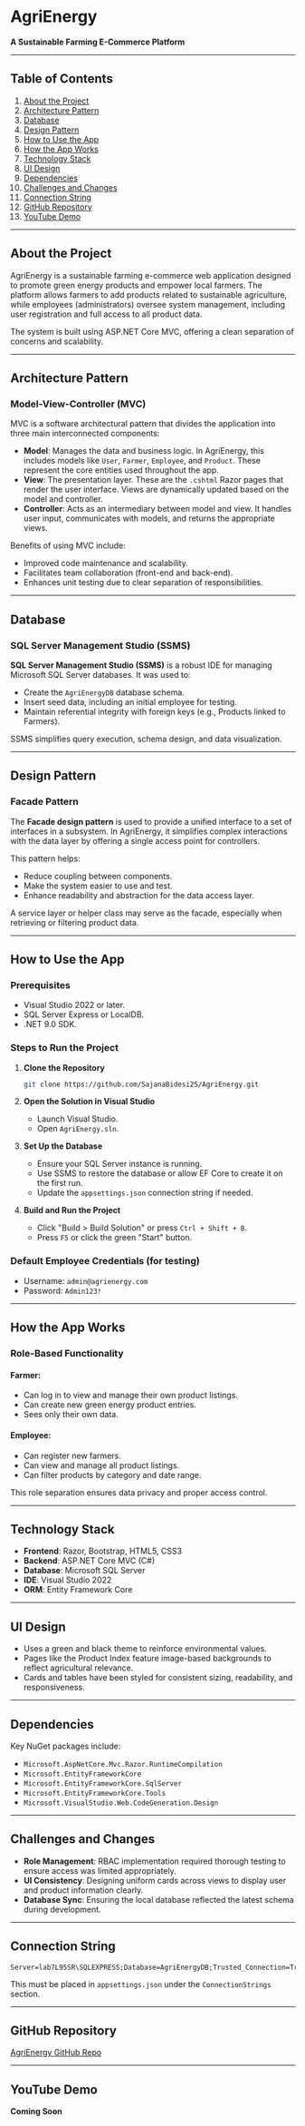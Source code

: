 # AgriEnergy

**A Sustainable Farming E-Commerce Platform**

---

## Table of Contents

1. [About the Project](#about-the-project)  
2. [Architecture Pattern](#architecture-pattern)  
3. [Database](#database)  
4. [Design Pattern](#design-pattern)  
5. [How to Use the App](#how-to-use-the-app)  
6. [How the App Works](#how-the-app-works)  
7. [Technology Stack](#technology-stack)  
8. [UI Design](#ui-design)  
9. [Dependencies](#dependencies)  
10. [Challenges and Changes](#challenges-and-changes)  
11. [Connection String](#connection-string)  
12. [GitHub Repository](#github-repository)  
13. [YouTube Demo](#youtube-demo)

---

## About the Project

AgriEnergy is a sustainable farming e-commerce web application designed to promote green energy products and empower local farmers. The platform allows farmers to add products related to sustainable agriculture, while employees (administrators) oversee system management, including user registration and full access to all product data.

The system is built using ASP.NET Core MVC, offering a clean separation of concerns and scalability.

---

## Architecture Pattern

### Model-View-Controller (MVC)

MVC is a software architectural pattern that divides the application into three main interconnected components:

- **Model**: Manages the data and business logic. In AgriEnergy, this includes models like `User`, `Farmer`, `Employee`, and `Product`. These represent the core entities used throughout the app.
- **View**: The presentation layer. These are the `.cshtml` Razor pages that render the user interface. Views are dynamically updated based on the model and controller.
- **Controller**: Acts as an intermediary between model and view. It handles user input, communicates with models, and returns the appropriate views.

Benefits of using MVC include:
- Improved code maintenance and scalability.
- Facilitates team collaboration (front-end and back-end).
- Enhances unit testing due to clear separation of responsibilities.

---

## Database

### SQL Server Management Studio (SSMS)

**SQL Server Management Studio (SSMS)** is a robust IDE for managing Microsoft SQL Server databases. It was used to:
- Create the `AgriEnergyDB` database schema.
- Insert seed data, including an initial employee for testing.
- Maintain referential integrity with foreign keys (e.g., Products linked to Farmers).

SSMS simplifies query execution, schema design, and data visualization.

---

## Design Pattern

### Facade Pattern

The **Facade design pattern** is used to provide a unified interface to a set of interfaces in a subsystem. In AgriEnergy, it simplifies complex interactions with the data layer by offering a single access point for controllers.

This pattern helps:
- Reduce coupling between components.
- Make the system easier to use and test.
- Enhance readability and abstraction for the data access layer.

A service layer or helper class may serve as the facade, especially when retrieving or filtering product data.

---

## How to Use the App

### Prerequisites
- Visual Studio 2022 or later.
- SQL Server Express or LocalDB.
- .NET 9.0 SDK.

### Steps to Run the Project

1. **Clone the Repository**
   ```bash
   git clone https://github.com/SajanaBidesi25/AgriEnergy.git
   ```

2. **Open the Solution in Visual Studio**
   - Launch Visual Studio.
   - Open `AgriEnergy.sln`.

3. **Set Up the Database**
   - Ensure your SQL Server instance is running.
   - Use SSMS to restore the database or allow EF Core to create it on the first run.
   - Update the `appsettings.json` connection string if needed.

4. **Build and Run the Project**
   - Click "Build > Build Solution" or press `Ctrl + Shift + B`.
   - Press `F5` or click the green "Start" button.

### Default Employee Credentials (for testing)
- Username: `admin@agrienergy.com`
- Password: `Admin123!`

---

## How the App Works

### Role-Based Functionality

#### Farmer:
- Can log in to view and manage their own product listings.
- Can create new green energy product entries.
- Sees only their own data.

#### Employee:
- Can register new farmers.
- Can view and manage all product listings.
- Can filter products by category and date range.

This role separation ensures data privacy and proper access control.

---

## Technology Stack

- **Frontend**: Razor, Bootstrap, HTML5, CSS3
- **Backend**: ASP.NET Core MVC (C#)
- **Database**: Microsoft SQL Server
- **IDE**: Visual Studio 2022
- **ORM**: Entity Framework Core

---

## UI Design

- Uses a green and black theme to reinforce environmental values.
- Pages like the Product Index feature image-based backgrounds to reflect agricultural relevance.
- Cards and tables have been styled for consistent sizing, readability, and responsiveness.

---

## Dependencies

Key NuGet packages include:
- `Microsoft.AspNetCore.Mvc.Razor.RuntimeCompilation`
- `Microsoft.EntityFrameworkCore`
- `Microsoft.EntityFrameworkCore.SqlServer`
- `Microsoft.EntityFrameworkCore.Tools`
- `Microsoft.VisualStudio.Web.CodeGeneration.Design`

---

## Challenges and Changes

- **Role Management**: RBAC implementation required thorough testing to ensure access was limited appropriately.
- **UI Consistency**: Designing uniform cards across views to display user and product information clearly.
- **Database Sync**: Ensuring the local database reflected the latest schema during development.

---

## Connection String

```
Server=lab7L95SR\SQLEXPRESS;Database=AgriEnergyDB;Trusted_Connection=True;TrustServerCertificate=True;
```

This must be placed in `appsettings.json` under the `ConnectionStrings` section.

---

## GitHub Repository

[AgriEnergy GitHub Repo](https://github.com/SajanaBidesi25/AgriEnergy.git)

---

## YouTube Demo

**Coming Soon**

